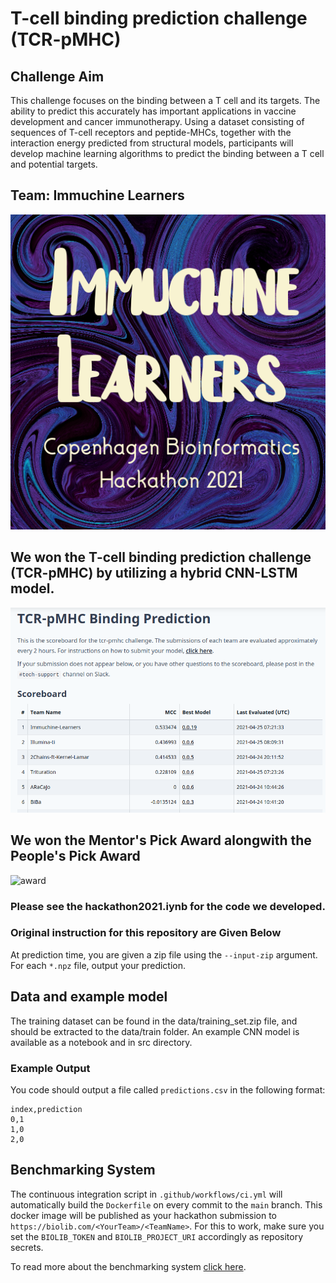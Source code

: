 # T-cell binding prediction challenge (TCR-pMHC)

## Challenge Aim

This challenge focuses on the binding between a T cell and its targets. The ability to predict this accurately has important applications in vaccine development and cancer immunotherapy. Using a dataset consisting of sequences of T-cell receptors and peptide-MHCs, together with the interaction energy predicted from structural models, participants will develop machine learning algorithms to predict the binding between a T cell and potential targets.


## Team: Immuchine Learners
![logo](logo.png)


## We won the T-cell binding prediction challenge (TCR-pMHC) by utilizing a hybrid CNN-LSTM model. 
![bench](1benchmark.png)


## We won the Mentor's Pick Award alongwith the People's Pick Award
![award](award.jpeg)

### Please see the hackathon2021.iynb for the code we developed.

### Original instruction for this repository are Given Below


At prediction time, you are given a zip file using the `--input-zip` argument. 
For each `*.npz` file, output your prediction. 

## Data and example model
The training dataset can be found in the data/training_set.zip file, and should be extracted to the data/train folder.
An example CNN model is available as a notebook and in src directory.

### Example Output
You code should output a file called `predictions.csv` in the following format:

```
index,prediction
0,1
1,0
2,0
```

## Benchmarking System
The continuous integration script in `.github/workflows/ci.yml` will automatically build the `Dockerfile` on every commit to the `main` branch. This docker image will be published as your hackathon submission to `https://biolib.com/<YourTeam>/<TeamName>`. For this to work, make sure you set the `BIOLIB_TOKEN` and `BIOLIB_PROJECT_URI` accordingly as repository secrets. 

To read more about the benchmarking system [click here](https://www.notion.so/Benchmarking-System-46bfaeea0119490cb611688b493c589a).
